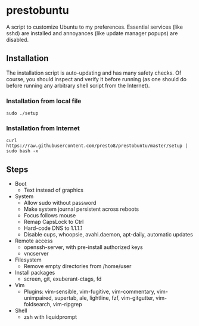 # prestobuntu

A script to customize Ubuntu to my preferences. Essential services (like sshd)
are installed and annoyances (like update manager popups) are disabled.

## Installation

The installation script is auto-updating and has many safety checks. Of course,
you should inspect and verify it before running (as one should do before
running any arbitrary shell script from the Internet).

### Installation from local file

    sudo ./setup

### Installation from Internet

    curl https://raw.githubusercontent.com/presto8/prestobuntu/master/setup | sudo bash -x

## Steps

- Boot
  - Text instead of graphics
- System
  - Allow sudo without password
  - Make system journal persistent across reboots
  - Focus follows mouse
  - Remap CapsLock to Ctrl
  - Hard-code DNS to 1.1.1.1
  - Disable cups, whoopsie, avahi.daemon, apt-daily, automatic updates
- Remote access
  - openssh-server, with pre-install authorized keys
  - vncserver
- Filesystem
  - Remove empty directories from /home/user
- Install packages
  - screen, git, exuberant-ctags, fd
- Vim
  - Plugins: vim-sensible, vim-fugitive, vim-commentary, vim-unimpaired,
    supertab, ale, lightline, fzf, vim-gitgutter, vim-foldsearch, vim-ripgrep
- Shell
  - zsh with liquidprompt
